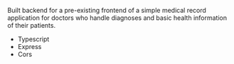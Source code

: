 Built backend for a pre-existing frontend of a simple medical record application for doctors who handle diagnoses and basic health information of their patients.

* Typescript
* Express
* Cors
